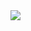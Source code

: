 <body>
  <div class="img1">
    <a href="https://github.com/ferddeveloper"><img src="https://shields.io/badge/devs-ferderplays-yellowgreen"></a>
  </div>
</body>

